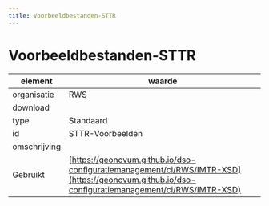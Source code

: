 ```yaml
---
title: Voorbeeldbestanden-STTR
---
```


# Voorbeeldbestanden-STTR

|element|waarde|
|-----|------|
| organisatie  |RWS|
| download  | [](<>)|
| type  |Standaard|
| id  |STTR-Voorbeelden|
| omschrijving  ||
| Gebruikt|[https://geonovum.github.io/dso-configuratiemanagement/ci/RWS/IMTR-XSD](https://geonovum.github.io/dso-configuratiemanagement/ci/RWS/IMTR-XSD)|

